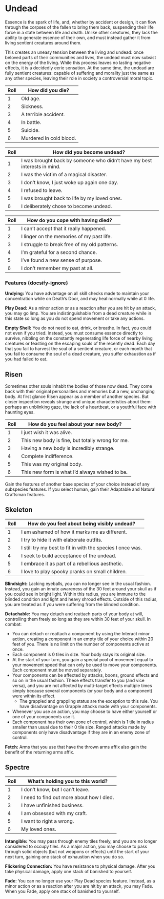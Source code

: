 # Undead
Essence is the spark of life, and, whether by accident or design, it can flow through the corpses of the fallen to bring them back, suspending their life force in a state between life and death. Unlike other creatures, they lack the ability to generate essence of their own, and must instead gather it from living sentient creatures around them.

This creates an uneasy tension between the living and undead: once beloved parts of their communities and lives, the undead must now subsist on the energy of the living. While this process leaves no lasting negative effects, it is a decidedly eerie sensation. At the same time, the undead are fully sentient creatures: capable of suffering and morality just the same as any other species, leaving their role in society a controversial moral topic.

Roll | How did you die?
-- | --
1 | Old age.
2 | Sickness.
3 | A terrible accident.
4 | In battle.
5 | Suicide.
6 | Murdered in cold blood.

Roll | How did you become undead?
-- | --
1 | I was brought back by someone who didn’t have my best interests in mind.
2 | I was the victim of a magical disaster.
3 | I don’t know, I just woke up again one day.
4 | I refused to leave.
5 | I was brought back to life by my loved ones.
6 | I deliberately chose to become undead.

Roll | How do you cope with having died?
-- | --
1 | I can’t accept that it really happened.
2 | I linger on the memories of my past life.
3 | I struggle to break free of my old patterns.
4 | I’m grateful for a second chance.
5 | I’ve found a new sense of purpose.
6 | I don’t remember my past at all.

### Features {docsify-ignore}

**Undying:** You have advantage on all skill checks made to maintain your concentration while on Death’s Door, and may heal normally while at 0 life.

**Play Dead:** As a minor action or as a reaction after you are hit by an attack, you may go limp. You are indistinguishable from a dead creature while in this state so long as you do not spend movement or take any actions.

**Empty Shell:** You do not need to eat, drink, or breathe. In fact, you could not even if you tried. Instead, you must consume essence directly to survive, nibbling on the constantly regenerating life force of nearby living creatures or feasting on the escaping souls of the recently dead. Each day that you fail to harvest the soul of a sentient creature, or each month that you fail to consume the soul of a dead creature, you suffer exhaustion as if you had failed to eat.

## Risen
Sometimes other souls inhabit the bodies of those now dead. They come back with their original personalities and memories but a new, unchanging body. At first glance Risen appear as a member of another species. But closer inspection reveals strange and unique characteristics about them: perhaps an unblinking gaze, the lack of a heartbeat, or a youthful face with haunting eyes.

Roll | How do you feel about your new body?
-- | --
1 | I just wish it was alive.
2 | This new body is fine, but totally wrong for me.
3 | Having a new body is incredibly strange.
4 | Complete indifference.
5 | This was my original body.
6 | This new form is what I’d always wished to be.

Gain the features of another base species of your choice instead of any subspecies features. If you select human, gain their Adaptable and Natural Craftsman features. 

## Skeleton

Roll | How do you feel about being visibly undead?
-- | --
1 | I am ashamed of how it marks me as different.
2 | I try to hide it with elaborate outfits.
3 | I still try my best to fit in with the species I once was.
4 | I seek to build acceptance of the undead.
5 | I embrace it as part of a rebellious aesthetic.
6 | I love to play spooky pranks on small children.

**Blindsight:** Lacking eyeballs, you can no longer see in the usual fashion. Instead, you gain an innate awareness of the 30 feet around your skull as if you could see in bright light. Within this radius, you are immune to the blinded condition and light and heavy shroud effects. Outside of this radius, you are treated as if you were suffering from the blinded condition.

**Detachable:** You may detach and reattach parts of your body at will, controlling them freely so long as they are within 30 feet of your skull. In combat:
* You can detach or reattach a component by using the Interact minor action, creating a component in an empty tile of your choice within 20 feet of you. There is no limit on the number of components active at once.
* Each component is 0 tiles in size. Your body stays its original size.
* At the start of your turn, you gain a special pool of movement equal to your movement speed that can only be used to move your components. Each component must be moved separately.
* Your components can be affected by attacks, boons, ground effects and so on in the usual fashion. These effects transfer to you (and vice versa), and you are not affected by multi-target effects multiple times simply because several components (or your body and a component) were within its effect.
	* The grappled and grappling status are the exception to this rule. You have disadvantage on Grapple attacks made with your components.
* Whenever you use an action, you may choose to have either yourself or one of your components use it.
* Each component has their own zone of control, which is 1 tile in radius smaller than usual due to their 0 tile size. Ranged attacks made by components only have disadvantage if they are in an enemy zone of control.
 
**Fetch:** Arms that you use that have the thrown arms affix also gain the benefit of the returning arms affix.

## Spectre
Roll | What’s holding you to this world?
-- | --
1 | I don’t know, but I can’t leave.
2 | I need to find out more about how I died.
3 | I have unfinished business.
4 | I am obsessed with my craft.
5 | I want to right a wrong.
6 | My loved ones.

**Intangible:** You may pass through enemy tiles freely, and you are no longer considered to occupy tiles. As a major action, you may choose to pass through solid objects (but not weapons or effects) until the start of your next turn, gaining one stack of exhaustion when you do so.

**Flickering Connection:** You have resistance to physical damage. After you take physical damage, apply one stack of banished to yourself.

**Fade:** You can no longer use your Play Dead species feature. Instead, as a minor action or as a reaction after you are hit by an attack, you may Fade. When you Fade, apply one stack of banished to yourself.
